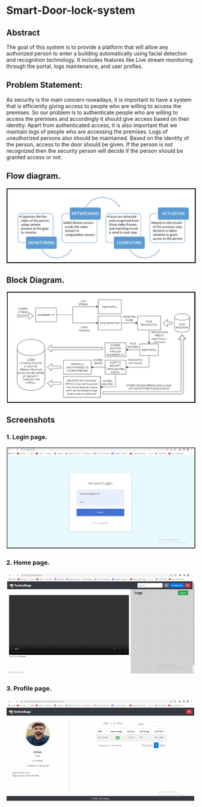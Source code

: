 # Smart-Door-lock-system
## Abstract
The goal of this system is to provide a platform that will allow any authorized person to enter a building automatically 
using facial detection and recognition technology.
It includes features like Live stream monitoring through the portal, logs maintenance, and user profles. 

## Problem Statement:
As security is the main concern nowadays, it is important to have a system that is
efficiently giving access to people who are willing to access the premises. So our
problem is to authenticate people who are willing to access the premises and
accordingly it should give access based on their identity. Apart from authenticated
access, it is also important that we maintain logs of people who are accessing the
premises. Logs of unauthorized persons also should be maintained. Based on the
identity of the person, access to the door should be given. If the person is not
recognized then the security person will decide if the person should be granted access
or not.

## Flow diagram.
![alt text](https://github.com/bhindekishan99/Smart_door_lock_system/blob/master/Images/Flow.jpg)

## Block Diagram.
![alt text](https://github.com/bhindekishan99/Smart_door_lock_system/blob/master/Images/Block.jpg)

## Screenshots
### 1. Login page.
![alt text](https://github.com/bhindekishan99/Smart_door_lock_system/blob/master/Images/login.jpg)

### 2. Home page.
![alt text](https://github.com/bhindekishan99/Smart_door_lock_system/blob/master/Images/home.jpg)

### 3. Profile page.
![alt text](https://github.com/bhindekishan99/Smart_door_lock_system/blob/master/Images/profile.jpg)



